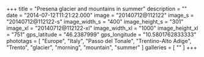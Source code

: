 +++
title = "Presena glacier and mountains in summer"
description = ""
date = "2014-07-12T11:21:22.000"
image = "20140712@112122"
image_s = "20140712@112122-s"
image_width_s = "400"
image_height_s = "301"
image_xl = "20140712@112122-xl"
image_width_xl = "1000"
image_height_xl = "751"
gps_latitude = "46.2387999"
gps_longitude = "10.5801762833333"
phototags = [ "Europe", "Italy", "Passo del Tonale", "Trentino-Alto Adige", "Trento", "glacier", "morning", "mountain", "summer" ]
galleries = [ "" ]
+++
